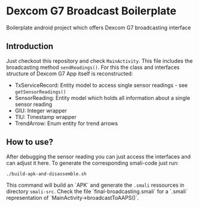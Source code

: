 # Dexcom G7 Broadcast Boilerplate

Boilerplate android project which offers Dexcom G7 broadcasting interface

## Introduction

Just checkout this repository and check `MainActivity`. This file includes the broadcasting method `sendReadings()`. For this the class and interfaces structure
of Dexcom G7 App itself is reconstructed:

* TxServiceRecord: Entity model to access single sensor readings - see `getSensorReadings()`
* SensorReading: Entity model which holds all information about a single sensor reading
* GIU: Integer wrapper 
* TIU: Timestamp wrapper
* TrendArrow: Enum entity for trend arrows

## How to use?

After debugging the sensor reading you can just access the interfaces and can adjust it here. To generate the corresponding smali-code just run:

```
./build-apk-and-disassemble.sh
```

This command will build an ´APK´ and generate the `.smali` ressources in directory `smali-src`. 
Check the file ´final-broadcasting.smali´ for a ´.smali´ representation of ´MainActivity->broadcastToAAPS()´.
